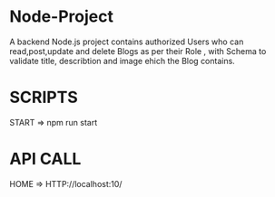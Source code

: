# Node-Project
A backend Node.js project contains authorized Users who can read,post,update and delete Blogs as per their Role ,
with Schema to validate title, describtion and image ehich the Blog contains.

SCRIPTS 
========================
 START => npm run start
 
 API CALL 
 =======================
 HOME => HTTP://localhost:10/

